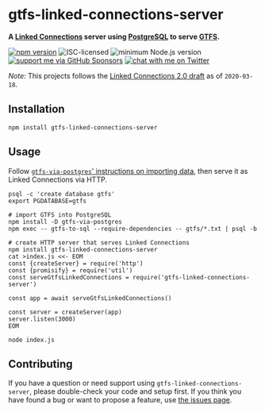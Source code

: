 # gtfs-linked-connections-server

**A [Linked Connections](https://linkedconnections.org) server using [PostgreSQL](https://www.postgresql.org) to serve [GTFS](https://gtfs.org/reference/static).**

[![npm version](https://img.shields.io/npm/v/gtfs-linked-connections-server.svg)](https://www.npmjs.com/package/gtfs-linked-connections-server)
![ISC-licensed](https://img.shields.io/github/license/derhuerst/gtfs-linked-connections-server.svg)
![minimum Node.js version](https://img.shields.io/node/v/gtfs-linked-connections-server.svg)
[![support me via GitHub Sponsors](https://img.shields.io/badge/support%20me-donate-fa7664.svg)](https://github.com/sponsors/derhuerst)
[![chat with me on Twitter](https://img.shields.io/badge/chat%20with%20me-on%20Twitter-1da1f2.svg)](https://twitter.com/derhuerst)

*Note:* This projects follows the [Linked Connections 2.0 draft](https://docs.google.com/document/d/1d-1zT-6kkRNEn781VlvojH6ea-EHtwB1-BXT9uOyfTk/edit?ts=5e7fce43) as of `2020-03-18`.


## Installation

```shell
npm install gtfs-linked-connections-server
```


## Usage

Follow [`gtfs-via-postgres`' instructions on importing data](https://github.com/derhuerst/gtfs-via-postgres/blob/master/readme.md), then serve it as Linked Connections via HTTP.

```shell
psql -c 'create database gtfs'
export PGDATABASE=gtfs

# import GTFS into PostgreSQL
npm install -D gtfs-via-postgres
npm exec -- gtfs-to-sql --require-dependencies -- gtfs/*.txt | psql -b

# create HTTP server that serves Linked Connections
npm install gtfs-linked-connections-server
cat >index.js <<- EOM
const {createServer} = require('http')
const {promisify} = require('util')
const serveGtfsLinkedConnections = require('gtfs-linked-connections-server')

const app = await serveGtfsLinkedConnections()

const server = createServer(app)
server.listen(3000)
EOM

node index.js
```


## Contributing

If you have a question or need support using `gtfs-linked-connections-server`, please double-check your code and setup first. If you think you have found a bug or want to propose a feature, use [the issues page](https://github.com/derhuerst/gtfs-linked-connections-server/issues).
